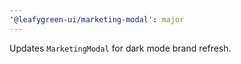```yaml
---
'@leafygreen-ui/marketing-modal': major
---
```


Updates `MarketingModal` for dark mode brand refresh.
